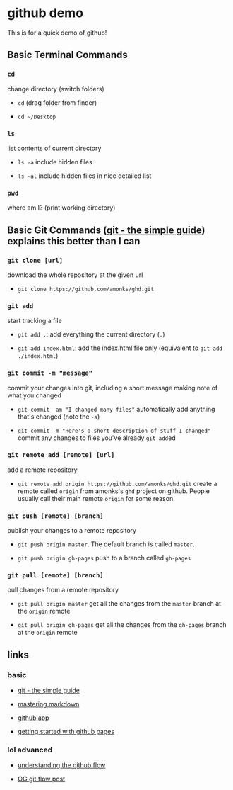 github demo
===========

This is for a quick demo of github!

## Basic Terminal Commands

### `cd`

change directory (switch folders)

* `cd` (drag folder from finder)

* `cd ~/Desktop`

### `ls`

list contents of current directory

* `ls -a` include hidden files

* `ls -al` include hidden files in nice detailed list

### `pwd`

where am I? (print working directory)

## Basic Git Commands ([git - the simple guide](http://rogerdudler.github.io/git-guide/)) explains this better than I can

### `git clone [url]`

download the whole repository at the given url

* `git clone https://github.com/amonks/ghd.git`

### `git add`

start tracking a file

* `git add .`: add everything the current directory (`.`)

* `git add index.html`: add the index.html file only (equivalent to `git add ./index.html`)

### `git commit -m "message"`

commit your changes into git, including a short message making note of what you changed

* `git commit -am "I changed many files"` automatically add anything that's changed (note the `-a`)

* `git commit -m "Here's a short description of stuff I changed"` commit any changes to files you've already `git add`ed

### `git remote add [remote] [url]`

add a remote repository

* `git remote add origin https://github.com/amonks/ghd.git` create a remote called `origin` from amonks's `ghd` project on github. People usually call their main remote `origin` for some reason.

### `git push [remote] [branch]`

publish your changes to a remote repository

* `git push origin master`. The default branch is called `master`.

* `git push origin gh-pages` push to a branch called `gh-pages`

### `git pull [remote] [branch]`

pull changes from a remote repository

* `git pull origin master` get all the changes from the `master` branch at the `origin` remote

* `git pull origin gh-pages` get all the changes from the `gh-pages` branch at the `origin` remote

## links

### basic

*   [git - the simple guide](http://rogerdudler.github.io/git-guide/)

*   [mastering markdown](https://guides.github.com/features/mastering-markdown/)

*   [github app](https://mac.github.com/)

*   [getting started with github pages](https://guides.github.com/features/pages/)

### lol advanced

*   [understanding the github flow](https://guides.github.com/introduction/flow/)

*   [OG git flow post](http://nvie.com/posts/a-successful-git-branching-model/)


